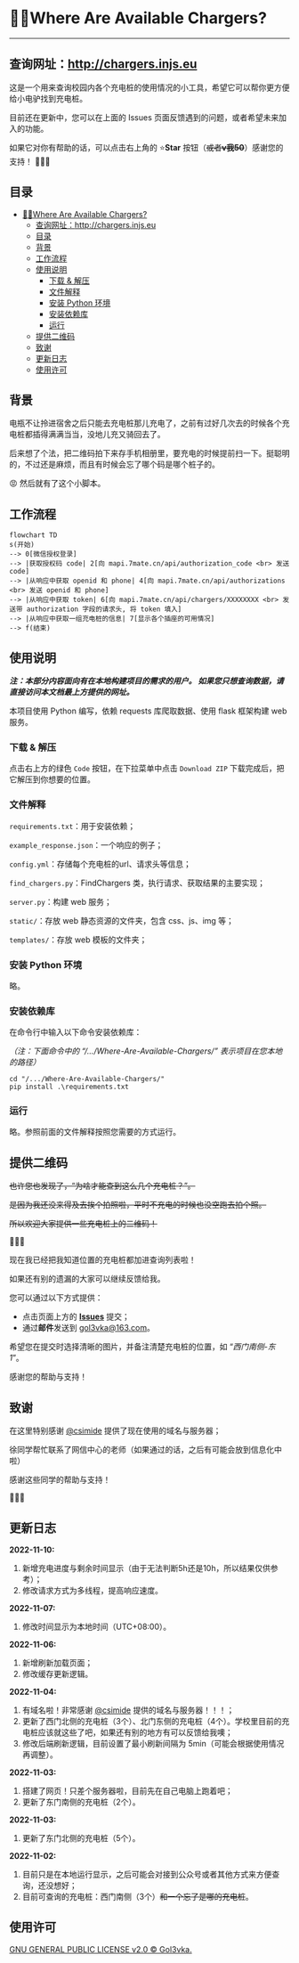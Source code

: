 # :electric_plug::rage:Where Are Available Chargers?

---

## 查询网址：<http://chargers.injs.eu>

这是一个用来查询校园内各个充电桩的使用情况的小工具，希望它可以帮你更方便给小电驴找到充电桩。

目前还在更新中，您可以在上面的 Issues 页面反馈遇到的问题，或者希望未来加入的功能。

如果它对你有帮助的话，可以点击右上角的 :star:**Star** 按钮（~~或者**v我50**~~）感谢您的支持！ :tada::tada::tada:

## 目录

- [:electric_plug::rage:Where Are Available Chargers?](#electric_plugragewhere-are-available-chargers)
  - [查询网址：<http://chargers.injs.eu>](#查询网址httpchargersinjseu)
  - [目录](#目录)
  - [背景](#背景)
  - [工作流程](#工作流程)
  - [使用说明](#使用说明)
    - [下载 & 解压](#下载--解压)
    - [文件解释](#文件解释)
    - [安装 Python 环境](#安装-python-环境)
    - [安装依赖库](#安装依赖库)
    - [运行](#运行)
  - [提供二维码](#提供二维码)
  - [致谢](#致谢)
  - [更新日志](#更新日志)
  - [使用许可](#使用许可)

## 背景

电瓶不让拎进宿舍之后只能去充电桩那儿充电了，之前有过好几次去的时候各个充电桩都插得满满当当，没地儿充又骑回去了。

后来想了个法，把二维码拍下来存手机相册里，要充电的时候提前扫一下。挺聪明的，不过还是麻烦，而且有时候会忘了哪个码是哪个桩子的。

:rage: 然后就有了这个小脚本。

## 工作流程

```mermaid
flowchart TD
s(开始)
--> 0[微信授权登录]
--> |获取授权码 code| 2[向 mapi.7mate.cn/api/authorization_code <br> 发送 code]
--> |从响应中获取 openid 和 phone| 4[向 mapi.7mate.cn/api/authorizations <br> 发送 openid 和 phone]
--> |从响应中获取 token| 6[向 mapi.7mate.cn/api/chargers/XXXXXXXX <br> 发送带 authorization 字段的请求头, 将 token 填入]
--> |从响应中获取一组充电桩的信息| 7[显示各个插座的可用情况]
--> f(结束)
```

## 使用说明

***注：本部分内容面向有在本地构建项目的需求的用户。
如果您只想查询数据，请直接访问本文档最上方提供的网址。***

本项目使用 Python 编写，依赖 requests 库爬取数据、使用 flask 框架构建 web 服务。

### 下载 & 解压

点击右上方的绿色 ```Code``` 按钮，在下拉菜单中点击 ```Download ZIP```
下载完成后，把它解压到你想要的位置。

### 文件解释

```requirements.txt```：用于安装依赖；

```example_response.json```：一个响应的例子；

```config.yml```：存储每个充电桩的url、请求头等信息；

```find_chargers.py```：FindChargers 类，执行请求、获取结果的主要实现；

```server.py```：构建 web 服务；

```static/```：存放 web 静态资源的文件夹，包含 css、js、img 等；

```templates/```：存放 web 模板的文件夹；

### 安装 Python 环境

略。

### 安装依赖库

在命令行中输入以下命令安装依赖库：

*（注：下面命令中的 “/.../Where-Are-Available-Chargers/” 表示项目在您本地的路径）*

```shell
cd "/.../Where-Are-Available-Chargers/"
pip install .\requirements.txt
```

### 运行

略。参照前面的文件解释按照您需要的方式运行。

## 提供二维码

~~也许您也发现了，“为啥才能查到这么几个充电桩？”。~~

~~是因为我还没来得及去挨个拍照啦，平时不充电的时候也没空跑去拍个照。~~

~~所以欢迎大家提供一些充电桩上的二维码！~~

:tada::tada::tada:

现在我已经把我知道位置的充电桩都加进查询列表啦！

如果还有别的遗漏的大家可以继续反馈给我。

您可以通过以下方式提供：

- 点击页面上方的 [**Issues**](https://github.com/Golevka2001/Where-Are-Available-Chargers/issues) 提交；
- 通过**邮件**发送到 gol3vka@163.com。

希望您在提交时选择清晰的图片，并备注清楚充电桩的位置，如 “*西门南侧-东1*”。

感谢您的帮助与支持！

## 致谢

在这里特别感谢 [@csimide](https://github.com/csimide) 提供了现在使用的域名与服务器；

徐同学帮忙联系了网信中心的老师（如果通过的话，之后有可能会放到信息化中啦）

感谢这些同学的帮助与支持！

:rose::rose::rose:

## 更新日志

**2022-11-10:**

1. 新增充电进度与剩余时间显示（由于无法判断5h还是10h，所以结果仅供参考）；
2. 修改请求方式为多线程，提高响应速度。

**2022-11-07:**

1. 修改时间显示为本地时间（UTC+08:00）。

**2022-11-06:**

1. 新增刷新加载页面；
2. 修改缓存更新逻辑。

**2022-11-04:**

1. 有域名啦！非常感谢 [@csimide](https://github.com/csimide) 提供的域名与服务器！！！；
2. 更新了西门北侧的充电桩（3个）、北门东侧的充电桩（4个）。学校里目前的充电桩应该就这些了吧，如果还有别的地方有可以反馈给我噢；
3. 修改后端刷新逻辑，目前设置了最小刷新间隔为 5min（可能会根据使用情况再调整）。

**2022-11-03:**

1. 搭建了网页！只差个服务器啦，目前先在自己电脑上跑着吧；
2. 更新了东门南侧的充电桩（2个）。

**2022-11-03:**

1. 更新了东门北侧的充电桩（5个）。

**2022-11-02:**

1. 目前只是在本地运行显示，之后可能会对接到公众号或者其他方式来方便查询，还没想好；
2. 目前可查询的充电桩：西门南侧（3个）~~和一个忘了是哪的充电桩~~。

## 使用许可

[GNU GENERAL PUBLIC LICENSE v2.0 © Gol3vka.](./LICENSE)
